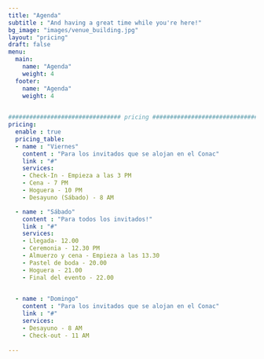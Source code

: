 ```yaml
---
title: "Agenda"
subtitle : "And having a great time while you're here!"
bg_image: "images/venue_building.jpg"
layout: "pricing"
draft: false
menu:
  main:
    name: "Agenda"
    weight: 4
  footer:
    name: "Agenda"
    weight: 4
    

################################ pricing ################################
pricing:
  enable : true
  pricing_table:
  - name : "Viernes"
    content : "Para los invitados que se alojan en el Conac"
    link : "#"
    services:
    - Check-In - Empieza a las 3 PM
    - Cena - 7 PM
    - Hoguera - 10 PM
    - Desayuno (Sábado) - 8 AM

  - name : "Sábado"
    content : "Para todos los invitados!"
    link : "#"
    services:
    - Llegada- 12.00
    - Ceremonia - 12.30 PM
    - Almuerzo y cena - Empieza a las 13.30
    - Pastel de boda - 20.00
    - Hoguera - 21.00
    - Final del evento - 22.00
  

  - name : "Domingo"
    content : "Para los invitados que se alojan en el Conac"
    link : "#"
    services:
    - Desayuno - 8 AM
    - Check-out - 11 AM
    
---
```

